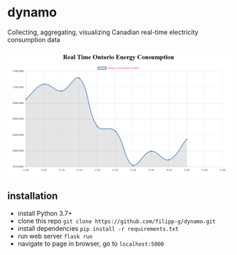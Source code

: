 # dynamo
Collecting, aggregating, visualizing Canadian real-time electricity consumption data

![](static/img/graph.PNG)

## installation
- install Python 3.7+
- clone this repo `git clone https://github.com/filipp-g/dynamo.git`
- install dependencies `pip install -r requirements.txt`
- run web server `flask run`
- navigate to page in browser, go to `localhost:5000`
